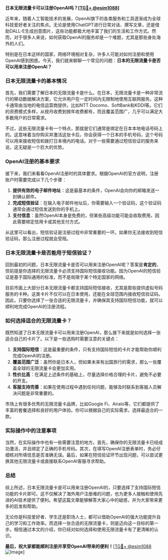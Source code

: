 **日本无限流量卡可以注册OpenAI吗？[[TG💪+ @esim1088](https://t.me/s/esim1088)]**

近年来，随着人工智能技术的发展，OpenAI旗下的各类服务和工具逐渐成为全球科技爱好者关注的焦点。无论是使用ChatGPT进行日常对话、撰写文章，还是借助DALL-E生成创意图片，这些功能都极大地丰富了我们的生活和工作方式。然而，对于很多人来说，如何获取OpenAI的服务却是一个难题，尤其是那些身处海外的人们。

特别是在日本这样的国家，网络环境相对复杂，许多人可能对如何注册和使用OpenAI感到困惑。今天，我们就来聊聊一个常见的问题：**日本的无限流量卡是否可以用来注册OpenAI？**

### 日本无限流量卡的基本情况

首先，我们需要了解日本的无限流量卡是什么。在日本，无限流量卡是一种非常流行的移动数据解决方案，它允许用户在一定时间内无限制地使用互联网服务。这种卡通常由当地的电信运营商提供，比如NTT Docomo、SoftBank和KDDI等。它们的资费模式多样，从按月收费到按年收费都有，而且覆盖范围广，几乎可以满足大多数用户的日常需求。

不过，这些无限流量卡有一个特点，那就是它们通常是绑定在日本本地电话号码上的。这意味着当你购买并激活这张卡后，你会获得一个日本的手机号码，这个号码可以用来接收短信和拨打日本境内的电话。对于一些需要通过短信验证的服务来说，这无疑是一个巨大的优势。

### OpenAI注册的基本要求

接下来，我们来看看OpenAI注册时的具体要求。根据OpenAI的官方说明，注册账户时需要完成以下几个步骤：

1. **提供有效的电子邮件地址**：这是最基本的条件，OpenAI会向你的邮箱发送一封确认邮件。
2. **完成短信验证**：在输入电子邮件地址后，你需要输入一个验证码，这个验证码通常会通过短信发送到你的手机上。
3. **支付信息**：虽然OpenAI本身是免费的，但某些高级功能可能会收取费用，因此需要绑定信用卡或其他支付方式。

从这里可以看出，短信验证是注册过程中非常重要的一环。如果你无法接收到短信验证码，那么注册过程就会受阻。

### 日本无限流量卡是否能用于短信验证？

回到最初的问题，日本无限流量卡是否可以用来注册OpenAI呢？答案是**肯定的**，但前提是你选择的无限流量卡必须支持国际短信接收功能。因为OpenAI的短信验证是基于国际通用的标准，而不是局限于某个特定国家的网络。

目前市面上大部分日本无限流量卡都支持国际短信接收，尤其是那些提供虚拟号码服务的卡种。这类卡片不仅可以在日本使用，还能在全球范围内接收短信验证码。因此，只要你选择了一张合适的无限流量卡，并确保其支持国际短信功能，就可以顺利地完成OpenAI的注册流程。

### 如何选择适合的无限流量卡？

既然知道了日本无限流量卡可以用来注册OpenAI，那么接下来就是如何选择一张适合自己的卡片了。以下是一些选购时需要注意的关键点：

1. **支持国际短信**：这是最重要的条件，只有支持国际短信的卡片才能帮助你顺利完成OpenAI的注册。
2. **覆盖范围广泛**：虽然你是日本人，但如果未来有出国旅行的需求，那么一张覆盖全球的无限流量卡会更加实用。
3. **性价比高**：在满足上述条件的基础上，尽量选择价格合理的卡片，避免不必要的开支。
4. **客服支持完善**：如果在使用过程中遇到任何问题，能够及时联系到客服人员解决问题是非常重要的。

市场上有很多优秀的无限流量卡品牌，比如Google Fi、Airalo等，它们都提供了丰富的套餐选择和良好的用户体验。你可以根据自己的实际需求，选择最适合的一款。

### 实际操作中的注意事项

当然，在实际操作中也有一些需要注意的地方。首先，确保你的无限流量卡已经成功激活，并且绑定了正确的手机号码。其次，在填写OpenAI注册表单时，务必仔细核对所填信息是否准确无误。最后，如果在短信验证环节出现问题，可以尝试更换其他无限流量卡或直接联系OpenAI客服寻求帮助。

### 总结

综上所述，日本无限流量卡是可以用来注册OpenAI的，只要选择了支持国际短信功能的卡片即可。这不仅解决了海外用户注册难的问题，也为更多人接触和使用先进的AI技术提供了便利。希望这篇文章能够解答大家心中的疑惑，并为大家带来更多的启发和帮助。

无论你是科技爱好者、学生还是职场人士，都可以借助OpenAI的强大功能提升自己的学习和工作效率。而选择一张合适的无限流量卡，则是迈向这一目标的第一步。相信通过本文的介绍，你已经对如何选择和使用无限流量卡有了更清晰的认识。

**最后，祝大家都能顺利注册并享受OpenAI带来的便利！**[[TG💪+ @esim1088](https://t.me/s/esim1088) ![Image](https://i.postimg.cc/4NQfJmqS/Snipaste-2025-05-13-00-14-12.png)]